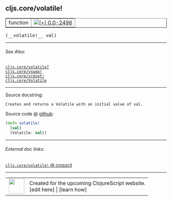 ## cljs.core/volatile!



 <table border="1">
<tr>
<td>function</td>
<td><a href="https://github.com/cljsinfo/cljs-api-docs/tree/0.0-2496"><img valign="middle" alt="[+] 0.0-2496" title="Added in 0.0-2496" src="https://img.shields.io/badge/+-0.0--2496-lightgrey.svg"></a> </td>
</tr>
</table>


 <samp>
(__volatile!__ val)<br>
</samp>

---



###### See Also:

[`cljs.core/volatile?`](../cljs.core/volatileQMARK.md)<br>
[`cljs.core/vswap!`](../cljs.core/vswapBANG.md)<br>
[`cljs.core/vreset!`](../cljs.core/vresetBANG.md)<br>
[`cljs.core/Volatile`](../cljs.core/Volatile.md)<br>

---


Source docstring:

```
Creates and returns a Volatile with an initial value of val.
```


Source code @ [github](https://github.com/clojure/clojurescript/blob/r2913/src/cljs/cljs/core.cljs#L3608-L3611):

```clj
(defn volatile!
  [val]
  (Volatile. val))
```

<!--
Repo - tag - source tree - lines:

 <pre>
clojurescript @ r2913
└── src
    └── cljs
        └── cljs
            └── <ins>[core.cljs:3608-3611](https://github.com/clojure/clojurescript/blob/r2913/src/cljs/cljs/core.cljs#L3608-L3611)</ins>
</pre>

-->

---



###### External doc links:

[`cljs.core/volatile!` @ crossclj](http://crossclj.info/fun/cljs.core.cljs/volatile%21.html)<br>

---

 <table>
<tr><td>
<img valign="middle" align="right" width="48px" src="http://i.imgur.com/Hi20huC.png">
</td><td>
Created for the upcoming ClojureScript website.<br>
[edit here] | [learn how]
</td></tr></table>

[edit here]:https://github.com/cljsinfo/cljs-api-docs/blob/master/cljsdoc/cljs.core/volatileBANG.cljsdoc
[learn how]:https://github.com/cljsinfo/cljs-api-docs/wiki/cljsdoc-files

<!--

This information was too distracting to show to readers, but I'll leave it
commented here since it is helpful to:

- pretty-print the data used to generate this document
- and show how to retrieve that data



The API data for this symbol:

```clj
{:ns "cljs.core",
 :name "volatile!",
 :signature ["[val]"],
 :history [["+" "0.0-2496"]],
 :type "function",
 :related ["cljs.core/volatile?"
           "cljs.core/vswap!"
           "cljs.core/vreset!"
           "cljs.core/Volatile"],
 :full-name-encode "cljs.core/volatileBANG",
 :source {:code "(defn volatile!\n  [val]\n  (Volatile. val))",
          :title "Source code",
          :repo "clojurescript",
          :tag "r2913",
          :filename "src/cljs/cljs/core.cljs",
          :lines [3608 3611]},
 :full-name "cljs.core/volatile!",
 :docstring "Creates and returns a Volatile with an initial value of val."}

```

Retrieve the API data for this symbol:

```clj
;; from Clojure REPL
(require '[clojure.edn :as edn])
(-> (slurp "https://raw.githubusercontent.com/cljsinfo/cljs-api-docs/catalog/cljs-api.edn")
    (edn/read-string)
    (get-in [:symbols "cljs.core/volatile!"]))
```

-->
